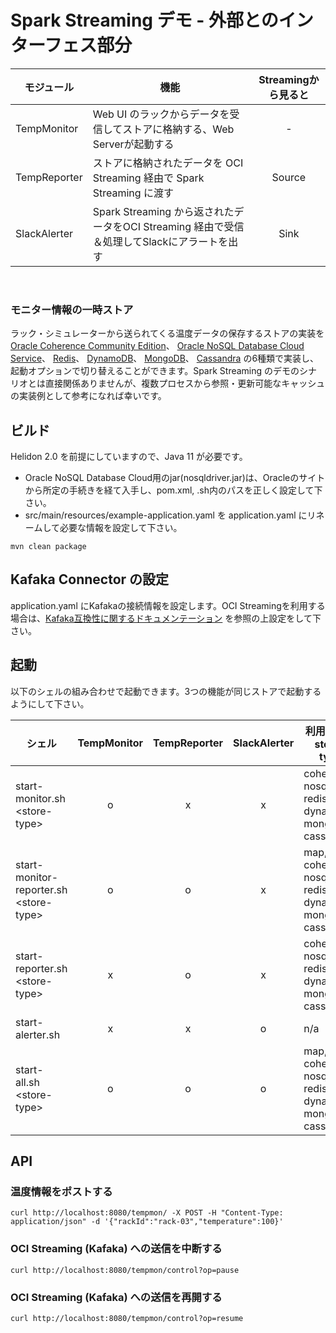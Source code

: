 # Spark Streaming デモ - 外部とのインターフェス部分

| モジュール | 機能 | Streamingから見ると |
|-----------|------|:------------------:|
| TempMonitor | Web UI のラックからデータを受信してストアに格納する、Web Serverが起動する         | - |
| TempReporter  | ストアに格納されたデータを OCI Streaming 経由で Spark Streaming に渡す        | Source |
| SlackAlerter | Spark Streaming から返されたデータをOCI Streaming 経由で受信＆処理してSlackにアラートを出す | Sink |  

<br/>

### モニター情報の一時ストア  

ラック・シミュレーターから送られてくる温度データの保存するストアの実装を
[Oracle Coherence Community Edition](https://github.com/oracle/coherence)、 
[Oracle NoSQL Database Cloud Service](https://docs.oracle.com/cd/E83857_01/paas/nosql-cloud/index.html)、
[Redis](https://redis.io/)、
[DynamoDB](https://aws.amazon.com/jp/dynamodb/)、
[MongoDB](https://www.mongodb.com/)、
[Cassandra](https://cassandra.apache.org/)
の6種類で実装し、起動オプションで切り替えることができます。Spark Streaming のデモのシナリオとは直接関係ありませんが、複数プロセスから参照・更新可能なキャッシュの実装例として参考になれば幸いです。 


## ビルド

Helidon 2.0 を前提にしていますので、Java 11 が必要です。
- Oracle NoSQL Database Cloud用のjar(nosqldriver.jar)は、Oracleのサイトから所定の手続きを経て入手し、pom.xml, .sh内のパスを正しく設定して下さい。
- src/main/resources/example-application.yaml を application.yaml にリネームして必要な情報を設定して下さい。

```
mvn clean package
```

## Kafaka Connector の設定

application.yaml にKafakaの接続情報を設定します。OCI Streamingを利用する場合は、[Kafaka互換性に関するドキュメンテーション](https://docs.cloud.oracle.com/ja-jp/iaas/Content/Streaming/Tasks/kafkacompatibility.htm) を参照の上設定をして下さい。

## 起動

以下のシェルの組み合わせで起動できます。3つの機能が同じストアで起動するようにして下さい。

| シェル                                  | TempMonitor | TempReporter | SlackAlerter | 利用可能な store-type                   |
|----------------------------------------|:------------:|:------------:|:------------:|----------------------------------------|
|start-monitor.sh \<store-type\>         |      o       |      x       |      x       | coherence, nosql, redis, dynamodb, mongodb, cassandra      |
|start-monitor-reporter.sh \<store-type\>|      o       |      o       |      x       | map, coherence, nosql, redis, dynamodb, mongodb, cassandra |
|start-reporter.sh \<store-type\>        |      x       |      o       |      x       | coherence, nosql, redis, dynamodb, mongodb, cassandra      |
|start-alerter.sh                        |      x       |      x       |      o       | n/a                                    |
|start-all.sh \<store-type\>             |      o       |      o       |      o       | map, coherence, nosql, redis, dynamodb, mongodb, cassandra |


## API

### 温度情報をポストする

```
curl http://localhost:8080/tempmon/ -X POST -H "Content-Type: application/json" -d '{"rackId":"rack-03","temperature":100}'
```

### OCI Streaming (Kafaka) への送信を中断する

```
curl http://localhost:8080/tempmon/control?op=pause
```

### OCI Streaming (Kafaka) への送信を再開する


```
curl http://localhost:8080/tempmon/control?op=resume
```


